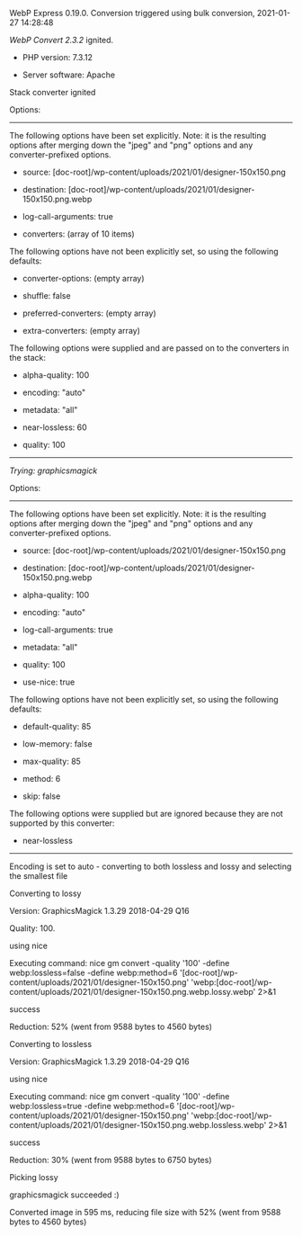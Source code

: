 WebP Express 0.19.0. Conversion triggered using bulk conversion, 2021-01-27 14:28:48

*WebP Convert 2.3.2*  ignited.
- PHP version: 7.3.12
- Server software: Apache

Stack converter ignited

Options:
------------
The following options have been set explicitly. Note: it is the resulting options after merging down the "jpeg" and "png" options and any converter-prefixed options.
- source: [doc-root]/wp-content/uploads/2021/01/designer-150x150.png
- destination: [doc-root]/wp-content/uploads/2021/01/designer-150x150.png.webp
- log-call-arguments: true
- converters: (array of 10 items)

The following options have not been explicitly set, so using the following defaults:
- converter-options: (empty array)
- shuffle: false
- preferred-converters: (empty array)
- extra-converters: (empty array)

The following options were supplied and are passed on to the converters in the stack:
- alpha-quality: 100
- encoding: "auto"
- metadata: "all"
- near-lossless: 60
- quality: 100
------------


*Trying: graphicsmagick* 

Options:
------------
The following options have been set explicitly. Note: it is the resulting options after merging down the "jpeg" and "png" options and any converter-prefixed options.
- source: [doc-root]/wp-content/uploads/2021/01/designer-150x150.png
- destination: [doc-root]/wp-content/uploads/2021/01/designer-150x150.png.webp
- alpha-quality: 100
- encoding: "auto"
- log-call-arguments: true
- metadata: "all"
- quality: 100
- use-nice: true

The following options have not been explicitly set, so using the following defaults:
- default-quality: 85
- low-memory: false
- max-quality: 85
- method: 6
- skip: false

The following options were supplied but are ignored because they are not supported by this converter:
- near-lossless
------------

Encoding is set to auto - converting to both lossless and lossy and selecting the smallest file

Converting to lossy
Version: GraphicsMagick 1.3.29 2018-04-29 Q16 
Quality: 100. 
using nice
Executing command: nice gm convert -quality '100' -define webp:lossless=false -define webp:method=6 '[doc-root]/wp-content/uploads/2021/01/designer-150x150.png' 'webp:[doc-root]/wp-content/uploads/2021/01/designer-150x150.png.webp.lossy.webp' 2>&1
success
Reduction: 52% (went from 9588 bytes to 4560 bytes)

Converting to lossless
Version: GraphicsMagick 1.3.29 2018-04-29 Q16 
using nice
Executing command: nice gm convert -quality '100' -define webp:lossless=true -define webp:method=6 '[doc-root]/wp-content/uploads/2021/01/designer-150x150.png' 'webp:[doc-root]/wp-content/uploads/2021/01/designer-150x150.png.webp.lossless.webp' 2>&1
success
Reduction: 30% (went from 9588 bytes to 6750 bytes)

Picking lossy
graphicsmagick succeeded :)

Converted image in 595 ms, reducing file size with 52% (went from 9588 bytes to 4560 bytes)

